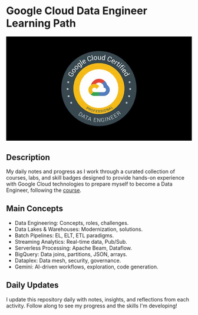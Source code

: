 # Google Cloud Data Engineer Learning Path
![GCDE logo](logo.jpg)
## Description
My daily notes and progress as I work through a curated collection of courses, labs, and skill badges designed to provide hands-on experience with Google Cloud technologies to prepare myself to become a Data Engineer, following the [course](https://www.cloudskillsboost.google/paths/16).

## Main Concepts
- Data Engineering: Concepts, roles, challenges.
- Data Lakes & Warehouses: Modernization, solutions.
- Batch Pipelines: EL, ELT, ETL paradigms.
- Streaming Analytics: Real-time data, Pub/Sub.
- Serverless Processing: Apache Beam, Dataflow.
- BigQuery: Data joins, partitions, JSON, arrays.
- Dataplex: Data mesh, security, governance.
- Gemini: AI-driven workflows, exploration, code generation.

## Daily Updates
I update this repository daily with notes, insights, and reflections from each activity. Follow along to see my progress and the skills I'm developing!
